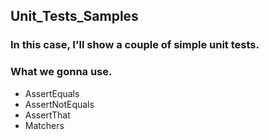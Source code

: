 ## Unit_Tests_Samples

### In this case, I'll show a couple of simple unit tests.

### What we gonna use.
* AssertEquals
* AssertNotEquals
* AssertThat
* Matchers
